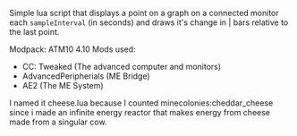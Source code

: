 Simple lua script that displays a point on a graph on a connected monitor each `sampleInterval` (in seconds) and draws it's change in | bars relative to the last point.

Modpack: ATM10 4.10
Mods used:
- CC: Tweaked (The advanced computer and monitors)
- AdvancedPeripherials (ME Bridge)
- AE2 (The ME System)

I named it cheese.lua because I counted minecolonies:cheddar_cheese since i made an infinite energy reactor that makes energy from cheese made from a singular cow.
